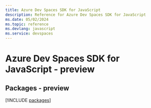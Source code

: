 ```yaml
---
title: Azure Dev Spaces SDK for JavaScript
description: Reference for Azure Dev Spaces SDK for JavaScript
ms.date: 05/02/2024
ms.topic: reference
ms.devlang: javascript
ms.service: devspaces
---
```

# Azure Dev Spaces SDK for JavaScript - preview
## Packages - preview
[!INCLUDE [packages](dev-spaces-index.md)]